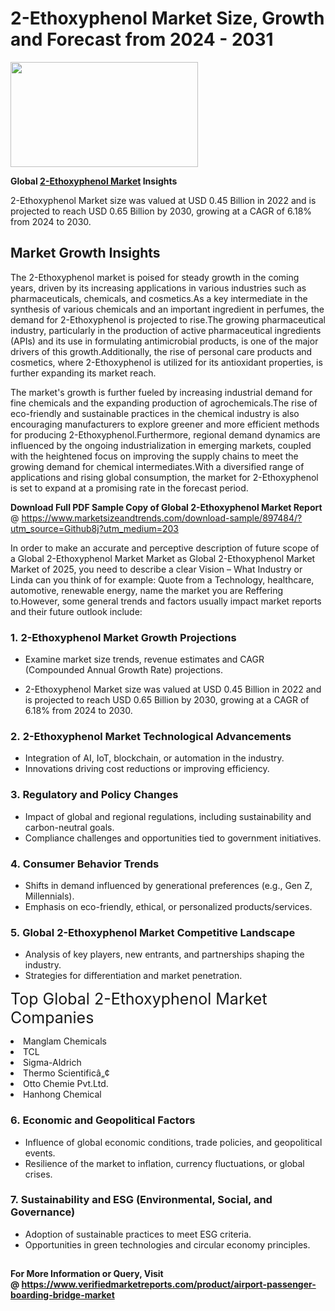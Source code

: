 <H1>2-Ethoxyphenol Market Size, Growth and Forecast from 2024 - 2031</H1><img class="aligncenter size-medium wp-image-584254" src="https://thirdeyenews.in/wp-content/uploads/2024/09/Global-Market-Research-300x168.jpeg" alt="" width="300" height="168" /><p><strong>Global&nbsp;<a href="https://www.marketsizeandtrends.com/download-sample/897484/?utm_source=Github8j?utm_medium=203">2-Ethoxyphenol Market</a> Insights</strong></p><p>2-Ethoxyphenol Market size was valued at USD 0.45 Billion in 2022 and is projected to reach USD 0.65 Billion by 2030, growing at a CAGR of 6.18% from 2024 to 2030.</p><p><h2>Market Growth Insights</h2> <p>The 2-Ethoxyphenol market is poised for steady growth in the coming years, driven by its increasing applications in various industries such as pharmaceuticals, chemicals, and cosmetics.As a key intermediate in the synthesis of various chemicals and an important ingredient in perfumes, the demand for 2-Ethoxyphenol is projected to rise.The growing pharmaceutical industry, particularly in the production of active pharmaceutical ingredients (APIs) and its use in formulating antimicrobial products, is one of the major drivers of this growth.Additionally, the rise of personal care products and cosmetics, where 2-Ethoxyphenol is utilized for its antioxidant properties, is further expanding its market reach.</p> <p>The market's growth is further fueled by increasing industrial demand for fine chemicals and the expanding production of agrochemicals.The rise of eco-friendly and sustainable practices in the chemical industry is also encouraging manufacturers to explore greener and more efficient methods for producing 2-Ethoxyphenol.Furthermore, regional demand dynamics are influenced by the ongoing industrialization in emerging markets, coupled with the heightened focus on improving the supply chains to meet the growing demand for chemical intermediates.With a diversified range of applications and rising global consumption, the market for 2-Ethoxyphenol is set to expand at a promising rate in the forecast period.</p> <p><span class=""><strong>Download Full PDF Sample Copy of Global 2-Ethoxyphenol Market Report</strong> @ <a href="https://www.marketsizeandtrends.com/download-sample/897484/?utm_source=Github8j?utm_medium=203" target="_blank">https://www.marketsizeandtrends.com/download-sample/897484/?utm_source=Github8j?utm_medium=203</a></span></p><p>In order to make an accurate and perceptive description of future scope of a Global&nbsp;2-Ethoxyphenol Market Market as Global&nbsp;2-Ethoxyphenol Market Market of 2025, you need to describe a clear Vision &ndash; What Industry or Linda can you think of for example: Quote from a Technology, healthcare, automotive, renewable energy, name the market you are Reffering to.However, some general trends and factors usually impact market reports and their future outlook include:</p><h3>1.&nbsp;<strong>2-Ethoxyphenol Market Growth Projections</strong></h3><ul><li>Examine market size trends, revenue estimates and CAGR (Compounded Annual Growth Rate) projections.</li><li><p>2-Ethoxyphenol Market size was valued at USD 0.45 Billion in 2022 and is projected to reach USD 0.65 Billion by 2030, growing at a CAGR of 6.18% from 2024 to 2030.</p></li></ul><h3>2.&nbsp;<strong>2-Ethoxyphenol Market Technological Advancements</strong></h3><ul><li>Integration of AI, IoT, blockchain, or automation in the industry.</li><li>Innovations driving cost reductions or improving efficiency.</li></ul><h3>3.&nbsp;<strong>Regulatory and Policy Changes</strong></h3><ul><li>Impact of global and regional regulations, including sustainability and carbon-neutral goals.</li><li>Compliance challenges and opportunities tied to government initiatives.</li></ul><h3>4.&nbsp;<strong>Consumer Behavior Trends</strong></h3><ul><li>Shifts in demand influenced by generational preferences (e.g., Gen Z, Millennials).</li><li>Emphasis on eco-friendly, ethical, or personalized products/services.</li></ul><h3>5.&nbsp;<strong>Global 2-Ethoxyphenol Market Competitive Landscape</strong></h3><ul><li>Analysis of key players, new entrants, and partnerships shaping the industry.</li><li>Strategies for differentiation and market penetration.</li></ul><p data-pm-slice="1 1 []"><span style="color: inherit; font-family: inherit; font-size: 25px;">Top Global 2-Ethoxyphenol Market Companies</span></p><div class="" data-test-id=""><p><li>Manglam Chemicals</li><li> TCL</li><li> Sigma-Aldrich</li><li> Thermo Scientificâ„¢</li><li> Otto Chemie Pvt.Ltd.</li><li> Hanhong Chemical</li></p></div><h3>6.&nbsp;<strong>Economic and Geopolitical Factors</strong></h3><ul><li>Influence of global economic conditions, trade policies, and geopolitical events.</li><li>Resilience of the market to inflation, currency fluctuations, or global crises.</li></ul><h3>7.&nbsp;<strong>Sustainability and ESG (Environmental, Social, and Governance)</strong></h3><ul><li>Adoption of sustainable practices to meet ESG criteria.</li><li>Opportunities in green technologies and circular economy principles.</li></ul><h2><strong style="font-size: 14px;">For More Information or Query, Visit @&nbsp;</strong><a style="background-color: #ffffff; font-size: 14px;" href="https://www.marketsizeandtrends.com/report/2-ethoxyphenol-market/" target="_blank">https://www.verifiedmarketreports.com/product/airport-passenger-boarding-bridge-market</a></h2>